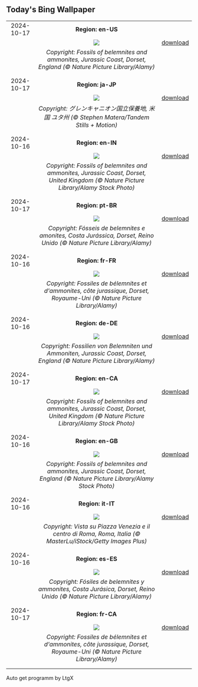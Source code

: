 ## Today's Bing Wallpaper
|      |      |      |
| :----: | :----: | :----: |
|2024-10-17|**Region: en-US**||
||![](https://www.bing.com/th?id=OHR.FossilsDorset_EN-US9782204825_UHD.jpg&pid=hp&w=1152&h=648&rs=1&c=4)| [download](https://www.bing.com/th?id=OHR.FossilsDorset_EN-US9782204825_UHD.jpg)|
||*Copyright: Fossils of belemnites and ammonites, Jurassic Coast, Dorset, England (© Nature Picture Library/Alamy)*
||
|||
|2024-10-17|**Region: ja-JP**||
||![](https://www.bing.com/th?id=OHR.CoyoteGulch_JA-JP8998470067_UHD.jpg&pid=hp&w=1152&h=648&rs=1&c=4)| [download](https://www.bing.com/th?id=OHR.CoyoteGulch_JA-JP8998470067_UHD.jpg)|
||*Copyright: グレンキャニオン国立保養地, 米国 ユタ州 (© Stephen Matera/Tandem Stills + Motion)*
||
|||
|2024-10-16|**Region: en-IN**||
||![](https://www.bing.com/th?id=OHR.FossilsDorset_EN-IN8166306282_UHD.jpg&pid=hp&w=1152&h=648&rs=1&c=4)| [download](https://www.bing.com/th?id=OHR.FossilsDorset_EN-IN8166306282_UHD.jpg)|
||*Copyright: Fossils of belemnites and ammonites, Jurassic Coast, Dorset, United Kingdom (© Nature Picture Library/Alamy Stock Photo)*
||
|||
|2024-10-17|**Region: pt-BR**||
||![](https://www.bing.com/th?id=OHR.FossilsDorset_PT-BR5587878603_UHD.jpg&pid=hp&w=1152&h=648&rs=1&c=4)| [download](https://www.bing.com/th?id=OHR.FossilsDorset_PT-BR5587878603_UHD.jpg)|
||*Copyright: Fósseis de belemnites e amonites, Costa Jurássica, Dorset, Reino Unido (© Nature Picture Library/Alamy)*
||
|||
|2024-10-16|**Region: fr-FR**||
||![](https://www.bing.com/th?id=OHR.FossilsDorset_FR-FR6425876617_UHD.jpg&pid=hp&w=1152&h=648&rs=1&c=4)| [download](https://www.bing.com/th?id=OHR.FossilsDorset_FR-FR6425876617_UHD.jpg)|
||*Copyright: Fossiles de bélemnites et d'ammonites, côte jurassique, Dorset, Royaume-Uni (© Nature Picture Library/Alamy)*
||
|||
|2024-10-16|**Region: de-DE**||
||![](https://www.bing.com/th?id=OHR.FossilsDorset_DE-DE5527314579_UHD.jpg&pid=hp&w=1152&h=648&rs=1&c=4)| [download](https://www.bing.com/th?id=OHR.FossilsDorset_DE-DE5527314579_UHD.jpg)|
||*Copyright: Fossilien von Belemniten und Ammoniten, Jurassic Coast, Dorset, England (© Nature Picture Library/Alamy)*
||
|||
|2024-10-17|**Region: en-CA**||
||![](https://www.bing.com/th?id=OHR.FossilsDorset_EN-CA8526505485_UHD.jpg&pid=hp&w=1152&h=648&rs=1&c=4)| [download](https://www.bing.com/th?id=OHR.FossilsDorset_EN-CA8526505485_UHD.jpg)|
||*Copyright: Fossils of belemnites and ammonites, Jurassic Coast, Dorset, United Kingdom (© Nature Picture Library/Alamy Stock Photo)*
||
|||
|2024-10-16|**Region: en-GB**||
||![](https://www.bing.com/th?id=OHR.FossilsDorset_EN-GB3896931228_UHD.jpg&pid=hp&w=1152&h=648&rs=1&c=4)| [download](https://www.bing.com/th?id=OHR.FossilsDorset_EN-GB3896931228_UHD.jpg)|
||*Copyright: Fossils of belemnites and ammonites, Jurassic Coast, Dorset, England (© Nature Picture Library/Alamy Stock Photo)*
||
|||
|2024-10-16|**Region: it-IT**||
||![](https://www.bing.com/th?id=OHR.RomeFilmFestival_IT-IT3375259000_UHD.jpg&pid=hp&w=1152&h=648&rs=1&c=4)| [download](https://www.bing.com/th?id=OHR.RomeFilmFestival_IT-IT3375259000_UHD.jpg)|
||*Copyright: Vista su Piazza Venezia e il centro di Roma, Roma, Italia (© MasterLu/iStock/Getty Images Plus)*
||
|||
|2024-10-16|**Region: es-ES**||
||![](https://www.bing.com/th?id=OHR.FossilsDorset_ES-ES7126242224_UHD.jpg&pid=hp&w=1152&h=648&rs=1&c=4)| [download](https://www.bing.com/th?id=OHR.FossilsDorset_ES-ES7126242224_UHD.jpg)|
||*Copyright: Fósiles de belemnites y ammonites, Costa Jurásica, Dorset, Reino Unido (© Nature Picture Library/Alamy)*
||
|||
|2024-10-17|**Region: fr-CA**||
||![](https://www.bing.com/th?id=OHR.FossilsDorset_FR-CA6496298387_UHD.jpg&pid=hp&w=1152&h=648&rs=1&c=4)| [download](https://www.bing.com/th?id=OHR.FossilsDorset_FR-CA6496298387_UHD.jpg)|
||*Copyright: Fossiles de bélemnites et d'ammonites, côte jurassique, Dorset, Royaume-Uni (© Nature Picture Library/Alamy)*
||
|||

Auto get programm by LtgX
